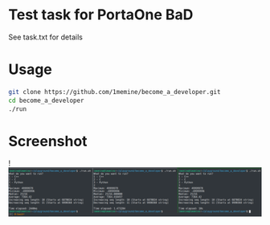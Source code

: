 # Test task for PortaOne BaD
See task.txt for details

# Usage
```bash
git clone https://github.com/1memine/become_a_developer.git
cd become_a_developer
./run
```
# Screenshot
!![](screenshot.png)
